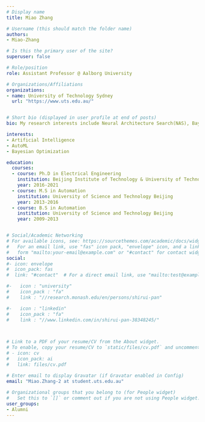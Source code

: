 ```yaml
---
# Display name
title: Miao Zhang

# Username (this should match the folder name)
authors:
- Miao-Zhang

# Is this the primary user of the site?
superuser: false

# Role/position
role: Assistant Professor @ Aalborg University

# Organizations/Affiliations
organizations:
- name: University of Technology Sydney
  url: "https://www.uts.edu.au/"


# Short bio (displayed in user profile at end of posts)
bio: My research interests include Neural Architecture Search(NAS), Bayesian Optimization, High-dimensional Data, and Evolutionary Algorithm.

interests:
- Artificial Intelligence
- AutoML
- Bayesian Optimization

education:
  courses:
  - course: Ph.D in Electrical Engineering
    institution: Beijing Institute of Technology & University of Technology Sydney
    year: 2016-2021
  - course: M.S in Automation
    institution: University of Science and Technology Beijing
    year: 2013-2016
  - course: B.S in Automation
    institution: University of Science and Technology Beijing
    year: 2009-2013


# Social/Academic Networking
# For available icons, see: https://sourcethemes.com/academic/docs/widgets/#icons
#   For an email link, use "fas" icon pack, "envelope" icon, and a link in the
#   form "mailto:your-email@example.com" or "#contact" for contact widget.
social:
#- icon: envelope
#  icon_pack: fas
#  link: "#contact"  # For a direct email link, use "mailto:test@example.org".

#-   icon : "university"
#    icon_pack : "fa"
#    link : "//research.monash.edu/en/persons/shirui-pan"

#-   icon : "linkedin"
#    icon_pack : "fa"
#    link : "//www.linkedin.com/in/shirui-pan-38348245/"
    


# Link to a PDF of your resume/CV from the About widget.
# To enable, copy your resume/CV to `static/files/cv.pdf` and uncomment the lines below.  
# - icon: cv
#   icon_pack: ai
#   link: files/cv.pdf

# Enter email to display Gravatar (if Gravatar enabled in Config)
email: "Miao.Zhang-2 at student.uts.edu.au"
  
# Organizational groups that you belong to (for People widget)
#   Set this to `[]` or comment out if you are not using People widget.  
user_groups:
- Alumni
---
```

